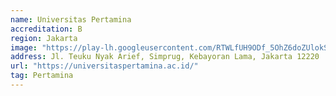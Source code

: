 ```yaml
---
name: Universitas Pertamina
accreditation: B
region: Jakarta
image: "https://play-lh.googleusercontent.com/RTWLfUH9ODf_5OhZ6doZUlokSxn-5f15SRWnrrMLkb3FboI5KJeyjvlwthz6yRCZ2CM"
address: Jl. Teuku Nyak Arief, Simprug, Kebayoran Lama, Jakarta 12220
url: "https://universitaspertamina.ac.id/"
tag: Pertamina
---
```

